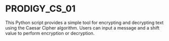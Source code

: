 # PRODIGY_CS_01
This Python script provides a simple tool for encrypting and decrypting text using the Caesar Cipher algorithm. Users can input a message and a shift value to perform encryption or decryption.
